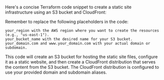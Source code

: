 Here's a concise Terraform code snippet to create a static site infrastructure using an S3 bucket and CloudFront:

Remember to replace the following placeholders in the code:

    your_region with the AWS region where you want to create the resources (e.g., "us-east-1").
    your_bucket_name with the desired name for your S3 bucket.
    your_domain.com and www.your_domain.com with your actual domain or subdomain.

This code will create an S3 bucket for hosting the static site files, configure it as a static website, and then create a CloudFront distribution that serves the content from the S3 bucket. The CloudFront distribution is configured to use your provided domain and subdomain aliases.
